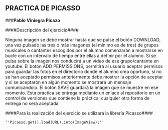 ## PRACTICA DE PICASSO

###**Pablo Viniegra Picazo**

####Descripción del ejercicio####

Ninguna imagen se debe mostrar hasta que se pulse el botón DOWNLOAD, una vez pulsado las
tres o más imagenes (el mínimo es de tres) de grupos musicales o cantantes escogidos por el alumno
comenzarán a mostrarse en bucle con un intervalo de tiempo entre ellas a definir por el alumno. Si
se pulsa sobre la imagen nos conducirá a un video de ese grupo/cantante en youtube.
El botón ADD PERMISSIONS, permitirá al usuario aceptar permisos para guardar las fotos en el
directorio donde el alumno crea oportuno, si no se han aceptado permisos anteriormente debe
mostrar la opción de aceptar y si se aceptarón en algún momento se mostrará un mensaje
comunicandolo.
El botón SAVE guardará la imagen que se muestre en ese momento.
Esta práctica se entrega mediante un enlace al repositorio en un control de versiones que contiene la
práctica, cualquier otra forma de entrega no será aceptada.

####Para la realización del ejercicio se utilizará la librería Picasso####
~~~
''Picasso.get().load(URL).into(ImageView);''
~~~
